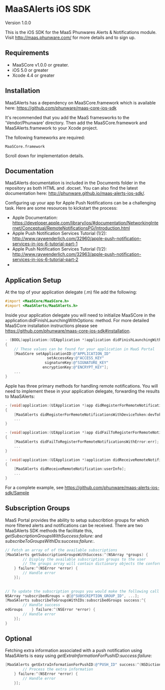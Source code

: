 MaaSAlerts iOS SDK
==================

Version 1.0.0

This is the iOS SDK for the MaaS Phunwares Alerts & Notifications module. Visit http://maas.phunware.com/ for more details and to sign up.



Requirements
------------

- MaaSCore v1.0.0 or greater.
- iOS 5.0 or greater
- Xcode 4.4 or greater



Installation
------------

MaaSAlerts has a dependency on MaaSCore.framework which is available here: https://github.com/phunware/maas-core-ios-sdk

It's recommended that you add the MaaS framesworks to the 'Vendor/Phunware' directory. Then add the MaaSCore.framework and MaaSAlerts.framework to your Xcode project.

The following frameworks are required:
````
MaaSCore.framework
````

Scroll down for implementation details.



Documentation
------------

MaaSAlerts documentation is included in the Documents folder in the repository as both HTML and .docset. You can also find the latest documentation here: http://phunware.github.io/maas-alerts-ios-sdk/.

Configuring up your app for Apple Push Notifications can be a challenging task. Here are some resources to kickstart the process:
- Apple Documentation: https://developer.apple.com/library/ios/#documentation/NetworkingInternet/Conceptual/RemoteNotificationsPG/Introduction.html
- Apple Push Notification Services Tutorial (1/2): http://www.raywenderlich.com/32960/apple-push-notification-services-in-ios-6-tutorial-part-1
- Apple Push Notification Services Tutorial (1/2): http://www.raywenderlich.com/32963/apple-push-notification-services-in-ios-6-tutorial-part-2
- 


Application Setup
-----------------
At the top of your application delegate (.m) file add the following:

````objective-c
#import <MaaSCore/MaaSCore.h>
#import <MaaSAlerts/MaaSAlerts.h>
````

Inside your application delegate you will need to initialize MaaSCore in the application:didFinishLaunchingWithOptions: method. For more detailed MaaSCore installation instructions please see https://github.com/phunware/maas-core-ios-sdk#installation.

````objective-c
- (BOOL)application:(UIApplication *)application didFinishLaunchingWithOptions:(NSDictionary *)launchOptions
{
    // These values can be found for your application in MaaS Portal
    [MaaSCore setApplicationID:@"APPLICATION_ID"
    			   setAccessKey:@"ACCESS_KEY"
                  signatureKey:@"SIGNATURE_KEY"
                 encryptionKey:@"ENCRYPT_KEY"];
    ...
}
````

Apple has three primary methods for handling remote notifications. You will need to implement these in your application delegate, forwarding the results to MaaSAlerts:

````objective-c
- (void)application:(UIApplication *)app didRegisterForRemoteNotificationsWithDeviceToken:(NSData *)devToken
{
    [MaaSAlerts didRegisterForRemoteNotificationsWithDeviceToken:devToken];
    ...
}

- (void)application:(UIApplication *)app didFailToRegisterForRemoteNotificationsWithError:(NSError *)err
{
    [MaaSAlerts didFailToRegisterForRemoteNotificationsWithError:err];
    ...
}

- (void)application:(UIApplication *)application didReceiveRemoteNotification:(NSDictionary *)userInfo
{
    [MaaSAlerts didReceiveRemoteNotification:userInfo];
    ...
}
````

For a complete example, see https://github.com/phunware/maas-alerts-ios-sdk/Sample


Subscription Groups
-------------------
MaaS Portal provides the ability to setup subscribtion groups for which more filtered alerts and notifications can be received. There are two MaaSAlerts SDK methods the facilitate this, *getSubscriptionGroupsWithSuccess:failure:* and *subscribeToGroupsWithIDs:success:failure:*.

````objective-c
// Fetch an array of of the available subscriptions
[MaaSAlerts getSubscriptionGroupsWithSuccess:^(NSArray *groups) {
        // Display the available subscription groups to the user
        // The groups array will contain dictionary objects the conform to the following structure: {@"id" : @"SUBCRIPTION_GROUP_ID", @"name" : @"SUBSCRIPTION_GROUP_NAME"}
    } failure:^(NSError *error) {
		// Handle error
    }];
    
    
// To update the subscription groups you would make the following call
NSArray *subscribedGroups = @[@"SUBSCRIPTION_GROUP_ID", ...];
[MaaSAlerts subscribeToGroupsWithIDs:subscribedGroups success:^{
        // Handle success
edGroups    } failure:^(NSError *error) {
        // Handle error
    }];
}
````

Optional
--------

Fetching extra information associated with a push notification using MaaSAlerts is easy using *getExtraInformationForPushID:success:failure:* 

````objective-c
[MaaSAlerts getExtraInformationForPushID:@"PUSH_ID" success:^(NSDictionary *extraInformation) {
        // Process the extra information
    } failure:^(NSError *error) {
        // Handle error
    }];
````
